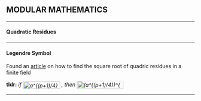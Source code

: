 ## MODULAR MATHEMATICS

---

#### Quadratic Residues

---

#### Legendre Symbol

Found an [article](https://math.stackexchange.com/questions/3105127/finding-square-roots-of-quadratic-residues-in-prime-power-field) on how to find the square root of quadric residues in a finite field

<b>tldr:</b> <i> if <img src="https://bit.ly/3sFA2EU" align="center" border="0" alt="a^{(p+1)/4} = 1" width="99" height="19" /> , then <img src="https://bit.ly/3sCVdaM" align="center" border="0" alt="(a^{(p+1)/4})^{2} = a" width="124" height="22" /></i>

---

